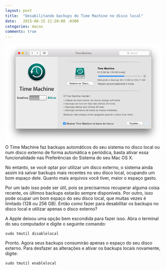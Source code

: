 ```yaml
---
layout: post
title:  "Desabilitando backups do Time Machine no disco local"
date:   2015-06-15 21:28:00 -0300
categories: macos
comments: true
---
```

![Time Machine](/assets/images/2015-06-15-time-machine.png)
O Time Machine faz backups automáticos do seu sistema no disco local ou num disco externo de forma automática e periódica, basta ativar essa funcionalidade nas Preferências do Sistema do seu Mac OS X.

No entanto, se você optar por utilizar um disco externo, o sistema ainda assim irá salvar backups mais recentes no seu disco local, ocupando um bom espaço dele. Quanto mais arquivos você tiver, maior o espaço gasto.

Por um lado isso pode ser útil, pois se precisarmos recuperar alguma coisa recente, os últimos backups estarão sempre disponíveis. Por outro, isso pode ocupar um bom espaço do seu disco local, que muitas vezes é limitado (128 ou 256 GB). Então como fazer para desabilitar os backups no disco local e utilizar apenas o disco externo?

A Apple deixou uma opção bem escondida para fazer isso. Abra o terminal do seu computador e digite o seguinte comando:

    sudo tmutil disablelocal

Pronto. Agora seus backups consumirão apenas o espaço do seu disco externo. Para desfazer as alterações e ativar os backups locais novamente, digite:

    sudo tmutil enablelocal
